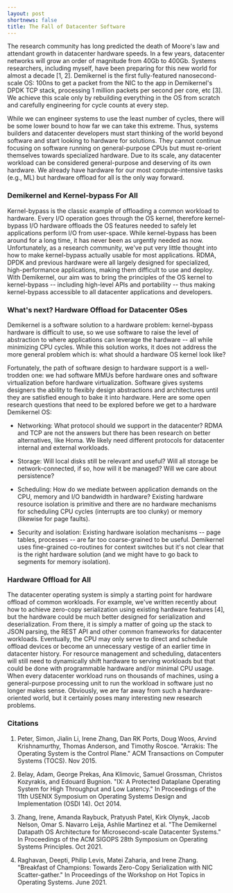 ```yaml
---
layout: post
shortnews: false
title: The Fall of Datacenter Software
---
```


The research community has long predicted the death of Moore's law and
attendant growth in datacenter hardware speeds.  In a few years,
datacenter networks will grow an order of magnitude from 40Gb to
400Gb.  Systems researchers, including myself, have been preparing for
this new world for almost a decade [1, 2].  Demikernel is the first
fully-featured nanosecond-scale OS: 100ns to get a packet from the NIC
to the app in Demikernel's DPDK TCP stack, processing 1 million
packets per second per core, etc [3].  We achieve this scale only by
rebuilding everything in the OS from scratch and carefully engineering
for cycle counts at every step.

While we can engineer systems to use the least number of cycles, there
will be some lower bound to how far we can take this extreme. Thus,
systems builders and datacenter developers must start thinking of the
world beyond software and start looking to hardware for solutions.
They cannot continue focusing on software running on general-purpose
CPUs but must re-orient themselves towards specialized hardware.  Due
to its scale, any datacenter workload can be considered
general-purpose and deserving of its own hardware. We already have
hardware for our most compute-intensive tasks (e.g., ML) but
hardware offload for all is the only way forward.

### Demikernel and Kernel-bypass For All
Kernel-bypass is the classic example of offloading a common workload
to hardware.  Every I/O operation goes through the OS kernel,
therefore kernel-bypass I/O hardware offloads the OS features needed
to safely let applications perform I/O from user-space.  While
kernel-bypass has been around for a long time, it has never been as
urgently needed as now.  Unfortunately, as a research community, we've
put very little thought into how to make kernel-bypass actually usable
for most applications.  RDMA, DPDK and previous hardware were all
largely designed for specialized, high-performance applications,
making them difficult to use and deploy.  With Demikernel, our aim was
to bring the principles of the OS kernel to kernel-bypass -- including
high-level APIs and portability -- thus making kernel-bypass
accessible to all datacenter applications and developers.

### What's next? Hardware Offload for Datacenter OSes
Demikernel is a software solution to a hardware problem: kernel-bypass
hardware is difficult to use, so we use software to raise the level of
abstraction to where applications can leverage the hardware -- all
while minimizing CPU cycles.  While this solution works, it does not
address the more general problem which is: what should a hardware OS
kernel look like?

Fortunately, the path of software design to hardware support is a
well-trodden one: we had software MMUs before hardware ones and
software virtualization before hardware virtualization.  Software
gives systems designers the ability to flexibly design abstractions
and architectures until they are satisfied enough to bake it into
hardware.  Here are some open research questions that need to be
explored before we get to a hardware Demikernel OS:

* Networking: What protocol should we support in the datacenter? RDMA
  and TCP are not the answers but there has been research on better
  alternatives, like Homa. We likely need different protocols for
  datacenter internal and external workloads.
  
* Storage: Will local disks still be relevant and useful? Will all
  storage be network-connected, if so, how will it be managed? Will we
  care about persistence?
  
* Scheduling: How do we mediate between application demands on the
  CPU, memory and I/O bandwidth in hardware? Existing hardware
  resource isolation is primitive and there are no hardware mechanisms
  for scheduling CPU cycles (interrupts are too clunky) or memory
  (likewise for page faults).
  
* Security and isolation: Existing hardware isolation mechanisms --
  page tables, processes -- are far too coarse-grained to be useful.
  Demikernel uses fine-grained co-routines for context switches but
  it's not clear that is the right hardware solution (and we might
  have to go back to segments for memory isolation).
  
### Hardware Offload for All
The datacenter operating system is simply a starting point for
hardware offload of common workloads.  For example, we've written
recently about how to achieve zero-copy serialization using existing
hardware features [4], but the hardware could be much better designed
for serialization and deserialization. From there, it is simply a
matter of going up the stack to JSON parsing, the REST API and other
common frameworks for datacenter workloads.  Eventually, the CPU may
only serve to direct and schedule offload devices or become an
unnecessary vestige of an earlier time in datacenter history.  For
resource management and scheduling, datacenters will still need to
dynamically shift hardware to serving workloads but that could be done
with programmable hardware and/or minimal CPU usage.  When every
datacenter workload runs on thousands of machines, using a
general-purpose processing unit to run the workload in software just
no longer makes sense.  Obviously, we are far away from such a
hardware-oriented world, but it certainly poses many interesting new
research problems.

### Citations
1. Peter, Simon, Jialin Li, Irene Zhang, Dan RK Ports, Doug Woos,
   Arvind Krishnamurthy, Thomas Anderson, and Timothy
   Roscoe. "Arrakis: The Operating System is the Control Plane." ACM
   Transactions on Computer Systems (TOCS). Nov 2015.

2. Belay, Adam, George Prekas, Ana Klimovic, Samuel Grossman, Christos
   Kozyrakis, and Edouard Bugnion. "IX: A Protected Dataplane
   Operating System for High Throughput and Low Latency." In
   Proceedings of the 11th USENIX Symposium on Operating Systems
   Design and Implementation (OSDI 14). Oct 2014.
   
3. Zhang, Irene, Amanda Raybuck, Pratyush Patel, Kirk Olynyk, Jacob
   Nelson, Omar S. Navarro Leija, Ashlie Martinez et al. "The
   Demikernel Datapath OS Architecture for Microsecond-scale
   Datacenter Systems." In Proceedings of the ACM SIGOPS 28th
   Symposium on Operating Systems Principles. Oct 2021.
   
4. Raghavan, Deepti, Philip Levis, Matei Zaharia, and Irene
   Zhang. "Breakfast of Champions: Towards Zero-Copy Serialization
   with NIC Scatter-gather." In Proceedings of the Workshop on Hot
   Topics in Operating Systems. June 2021.
